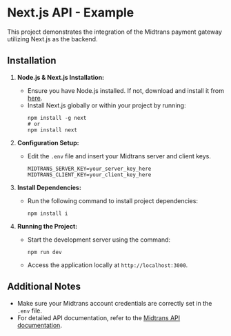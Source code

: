 # Next.js API - Example

This project demonstrates the integration of the Midtrans payment gateway utilizing Next.js as the backend.

## Installation

1. **Node.js & Next.js Installation:**
   - Ensure you have Node.js installed. If not, download and install it from [here](https://nodejs.org/).
   - Install Next.js globally or within your project by running:
     ```
     npm install -g next
     # or
     npm install next
     ```

2. **Configuration Setup:**
   - Edit the `.env` file and insert your Midtrans server and client keys.
     ```
     MIDTRANS_SERVER_KEY=your_server_key_here
     MIDTRANS_CLIENT_KEY=your_client_key_here
     ```

3. **Install Dependencies:**
   - Run the following command to install project dependencies:
     ```
     npm install i
     ```

4. **Running the Project:**
   - Start the development server using the command:
     ```
     npm run dev
     ```
   - Access the application locally at `http://localhost:3000`.

## Additional Notes

- Make sure your Midtrans account credentials are correctly set in the `.env` file.
- For detailed API documentation, refer to the [Midtrans API documentation](https://docs.midtrans.com/).
